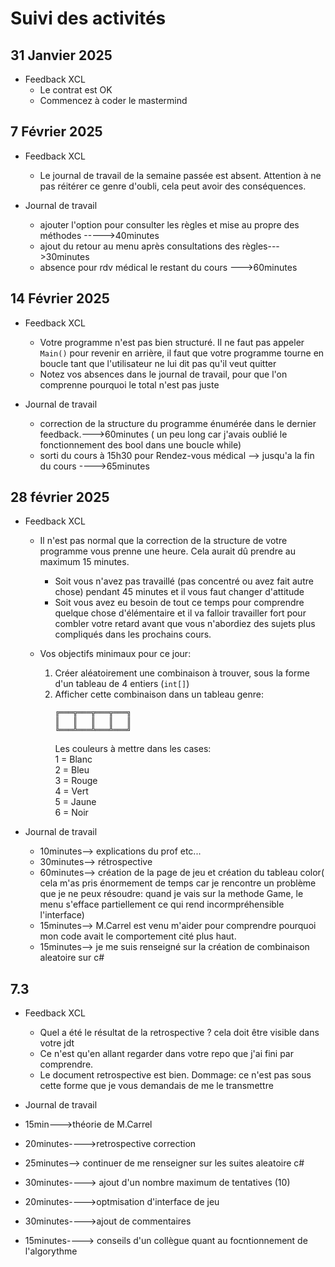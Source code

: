 # Suivi des activités

## 31 Janvier 2025

- Feedback XCL
    - Le contrat est OK
    - Commencez à coder le mastermind

## 7 Février 2025

- Feedback XCL
    - Le journal de travail de la semaine passée est absent. Attention à ne pas réitérer ce genre d'oubli, cela peut avoir des conséquences.

- Journal de travail
    - ajouter l'option pour consulter les règles et mise au propre des méthodes ----->40minutes
    - ajout du retour au menu après consultations des règles--->30minutes
    - absence pour rdv médical le restant du cours --->60minutes

## 14 Février 2025

- Feedback XCL
    - Votre programme n'est pas bien structuré. Il ne faut pas appeler `Main()` pour revenir en arrière, il faut que votre programme tourne en boucle tant que l'utilisateur ne lui dit pas qu'il veut quitter
    - Notez vos absences dans le journal de travail, pour que l'on comprenne pourquoi le total n'est pas juste

- Journal de travail
    - correction de la structure du programme énumérée dans le dernier feedback.--->60minutes ( un peu long car j'avais oublié le fonctionnement des bool dans une boucle while)
    - sorti du cours à 15h30 pour Rendez-vous médical --> jusqu'a la fin du cours ---->65minutes

## 28 février 2025

- Feedback XCL
    - Il n'est pas normal que la correction de la structure de votre programme vous prenne une heure. Cela aurait dû prendre au maximum 15 minutes.
        - Soit vous n'avez pas travaillé (pas concentré ou avez fait autre chose) pendant 45 minutes et il vous faut changer d'attitude
        - Soit vous avez eu besoin de tout ce temps pour comprendre quelque chose d'élémentaire et il va falloir travailler fort pour combler votre retard avant que vous n'abordiez des sujets plus compliqués dans les prochains cours.
     
    - Vos objectifs minimaux pour ce jour:
        1. Créer aléatoirement une combinaison à trouver, sous la forme d'un tableau de 4 entiers (`int[]`)
        2. Afficher cette combinaison dans un tableau genre:
            ```
            ╔═══╦═══╦═══╦═══╗  
            ║   ║   ║   ║   ║  
            ╚═══╩═══╩═══╩═══╝  
            ```
           Les couleurs à mettre dans les cases:  
             1 = Blanc  
             2 = Bleu  
             3 = Rouge  
             4 = Vert  
             5 = Jaune  
             6 = Noir  

- Journal de travail

  - 10minutes--> explications du prof etc...  
  - 30minutes--> rétrospective  
  - 60minutes--> création de la page de jeu et création du tableau color( cela m'as pris énormement de temps car je rencontre un problème que je ne peux résoudre: quand je vais sur la methode Game, le menu s'efface partiellement ce qui rend incormpréhensible l'interface)  
  - 15minutes--> M.Carrel est venu m'aider pour comprendre pourquoi mon code avait le comportement cité plus haut.
  - 15minutes--> je me suis renseigné sur la création de combinaison aleatoire sur c#


## 7.3

- Feedback XCL
    - Quel a été le résultat de la retrospective ? cela doit être visible dans votre jdt
    - Ce n'est qu'en allant regarder dans votre repo que j'ai fini par comprendre.
    - Le document retrospective est bien. Dommage: ce n'est pas sous cette forme que je vous demandais de me le transmettre

- Journal de travail

- 15min--->théorie de M.Carrel
- 20minutes---->retrospective correction
- 25minutes--> continuer de me renseigner sur les suites aleatoire c#
- 30minutes----> ajout d'un nombre maximum de tentatives (10)
- 20minutes---->optmisation d'interface de jeu
- 30minutes---->ajout de commentaires
- 15minutes----> conseils d'un collègue quant au focntionnement de l'algorythme